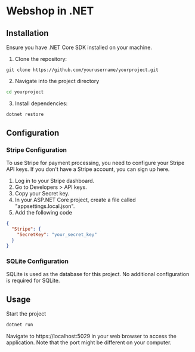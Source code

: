 # Webshop in .NET

## Installation
Ensure you have .NET Core SDK installed on your machine.

1. Clone the repository:
```console
git clone https://github.com/yourusername/yourproject.git
```

2. Navigate into the project directory
```bash
cd yourproject
```

3. Install dependencies:
```bash
dotnet restore
```

## Configuration
### Stripe Configuration
To use Stripe for payment processing, you need to configure your Stripe API keys. If you don't have a Stripe account, you can sign up here.

1. Log in to your Stripe dashboard.
2. Go to Developers > API keys.
3. Copy your Secret key.
4. In your ASP.NET Core project, create a file called "appsettings.local.json".
5. Add the following code
```json
{
  "Stripe": {
    "SecretKey": "your_secret_key"
  }
}
```

### SQLite Configuration
SQLite is used as the database for this project. No additional configuration is required for SQLite.

## Usage
Start the project
```bash
dotnet run
```
Navigate to https://localhost:5029 in your web browser to access the application.
Note that the port might be different on your computer.
